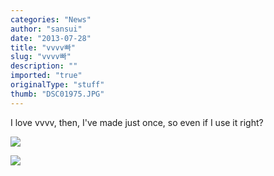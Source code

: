 ```yaml
---
categories: "News"
author: "sansui"
date: "2013-07-28"
title: "vvvv빠"
slug: "vvvv빠"
description: ""
imported: "true"
originalType: "stuff"
thumb: "DSC01975.JPG"
---
```



I love vvvv, then,
I've made ​​just once, so even if I use it right?

![](DSC01975.JPG) 

![](DSC01976.JPG) 

